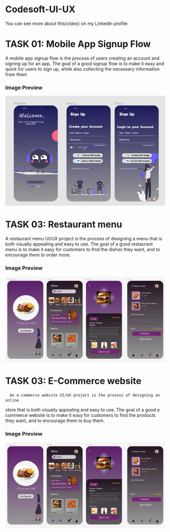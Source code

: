 # Codesoft-UI-UX
You can see more about this(video) on my LinkedIn profile
# TASK 01:  Mobile App Signup Flow

A mobile app signup flow is the process of users creating an account and signing up for an
 app. The goal of a good signup flow is to make it easy and quick for users to sign up, while
 also collecting the necessary information from them
### Image Preview
![Task 1 Image](./ss.png)

  # TASK 03:  Restaurant menu
   A restaurant menu UI/UX project is the process of designing a menu that is
 both visually appealing and easy to use. The goal of a good restaurant menu
 is to make it easy for customers to find the dishes they want, and to
 encourage them to order more.
### Image Preview
![Task 2 Image](./T2_ss.png)
 

 # TASK 03:  E-Commerce website
      An e-commerce website UI/UX project is the process of designing an online
 store that is both visually appealing and easy to use. The goal of a good e
commerce website is to make it easy for customers to find the products
 they want, and to encourage them to buy them.
 ### Image Preview
![Task 2 Image](./T2_ss.png)
